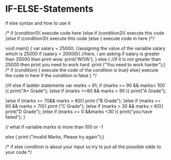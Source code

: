 # IF-ELSE-Statements
if else syntax and how to use it 

/*
  if (condition1){
    execute  code here
  }else if (condition2){
    execute this code
  }else if (condition3){
    execute this code
  }else {
    execute code in here }*/
    
    
void main() {
  var salary = 25000;
//assigning the value of the variable salary which is 25000
  if (salary > 20000){
//here, i am asking if salary is greater than 20000 then print wow.
    print('WOW');
  } else {
//if it is not greater than 25000 then print you need to work hard.
    print ("You need to work harder");}
/* if (condition) {
execute the code of the condition is true}
else{
execute the code in here if the condition is false }
*/

  //if else if ladder statements
  var marks = 91;
  if (marks >= 90 && marks< 100 ){
    print("A+ Grade");
  }else if (marks >=80 && marks < 90 ){
    print("A Grade");

  }else if (marks >= 70&& marks > 80){
    print ("B Grade");
  }else if (marks >= 60 && marks > 70){
    print ("C Grade");
  }else if (marks > 30 && marks < 60){
    print("D Grade");
  }else if (marks >= 0 &&marks <30 ){
    print("you have failed");
  }

// what if variable marks is more than 100 or -1

  else { print ("invalid Marks, Please try again");}


/* if else condition is about your input so try to put all the possible odds to your code.*/



